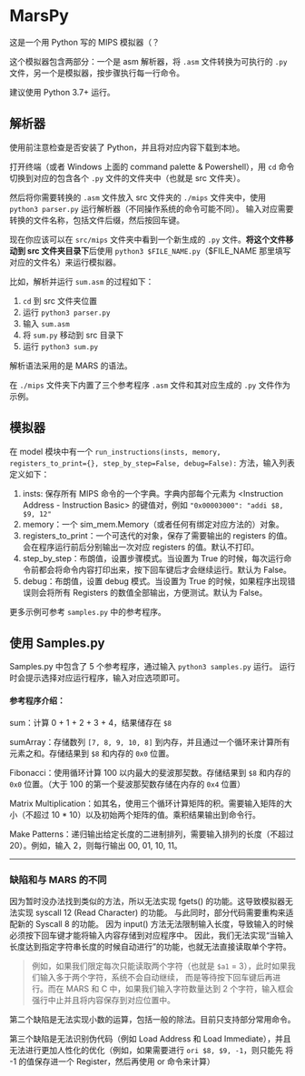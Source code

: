 # MarsPy
这是一个用 Python 写的 MIPS 模拟器（？

这个模拟器包含两部分：一个是 asm 解析器，将 `.asm` 文件转换为可执行的 `.py` 文件，另一个是模拟器，按步骤执行每一行命令。

建议使用 Python 3.7+ 运行。

## 解析器
使用前注意检查是否安装了 Python，并且将对应内容下载到本地。

打开终端（或者 Windows 上面的 command palette & Powershell），用 `cd` 命令切换到对应的包含各个 `.py` 文件的文件夹中（也就是 src 文件夹）。

然后将你需要转换的 `.asm` 文件放入 src 文件夹的 `./mips` 文件夹中，使用 `python3 parser.py` 运行解析器（不同操作系统的命令可能不同）。
输入对应需要转换的文件名称，包括文件后缀，然后按回车键。

现在你应该可以在 `src/mips` 文件夹中看到一个新生成的 `.py` 文件。**将这个文件移动到 src 文件夹目录下**后使用 `python3 $FILE_NAME.py`（$FILE_NAME 那里填写对应的文件名）来运行模拟器。

比如，解析并运行 `sum.asm` 的过程如下：
1. `cd` 到 src 文件夹位置
2. 运行 `python3 parser.py`
3. 输入 `sum.asm`
4. 将 `sum.py` 移动到 src 目录下
5. 运行 `python3 sum.py`

解析语法采用的是 MARS 的语法。

在 `./mips` 文件夹下内置了三个参考程序 `.asm` 文件和其对应生成的 `.py` 文件作为示例。

## 模拟器
在 model 模块中有一个 `run_instructions(insts, memory, registers_to_print={}, step_by_step=False, debug=False):` 方法，输入列表定义如下：
1. insts: 保存所有 MIPS 命令的一个字典。字典内部每个元素为 <Instruction Address - Instruction Basic> 的键值对，例如 `"0x00003000": "addi $8, $9, 12"`
2. memory：一个 sim_mem.Memory（或者任何有绑定对应方法的）对象。
3. registers_to_print：一个可迭代的对象，保存了需要输出的 registers 的值。会在程序运行前后分别输出一次对应 registers 的值。默认不打印。
4. step_by_step：布朗值，设置步骤模式。当设置为 True 的时候，每次运行命令前都会将命令内容打印出来，按下回车键后才会继续运行。默认为 False。
5. debug：布朗值，设置 debug 模式。当设置为 True 的时候，如果程序出现错误则会将所有 Registers 的数值全部输出，方便测试。默认为 False。

更多示例可参考 `samples.py` 中的参考程序。

## 使用 Samples.py
Samples.py 中包含了 5 个参考程序，通过输入 `python3 samples.py` 运行。
运行时会提示选择对应运行程序，输入对应选项即可。

#### 参考程序介绍：
sum：计算 0 + 1 + 2 + 3 + 4，结果储存在 `$8`

sumArray：存储数列 `[7, 8, 9, 10, 8]` 到内存，并且通过一个循环来计算所有元素之和。存储结果到 `$8` 和内存的 `0x0` 位置。

Fibonacci：使用循环计算 100 以内最大的斐波那契数。存储结果到 `$8` 和内存的 `0x0` 位置。（大于 100 的第一个斐波那契数存储在内存的 `0x4` 位置）

Matrix Multiplication：如其名，使用三个循环计算矩阵的积。需要输入矩阵的大小（不超过 10 * 10）以及初始两个矩阵的值。乘积结果输出到命令行。

Make Patterns：递归输出给定长度的二进制排列，需要输入排列的长度（不超过 20）。例如，输入 2，则每行输出 00, 01, 10, 11。

- - -

### 缺陷和与 MARS 的不同
因为暂时没办法找到类似的方法，所以无法实现 fgets() 的功能。这导致模拟器无法实现 syscall 12 (Read Character) 的功能。
与此同时，部分代码需要重构来适配新的 Syscall 8 的功能。
因为 input() 方法无法限制输入长度，导致输入的时候必须按下回车键才能将输入内容存储到对应程序中。
因此，我们无法实现“当输入长度达到指定字符串长度的时候自动进行”的功能，也就无法直接读取单个字符。

> 例如，如果我们限定每次只能读取两个字符（也就是 `$a1` = 3），此时如果我们输入多于两个字符，系统不会自动继续，
> 而是等待按下回车键后再进行。而在 MARS 和 C 中，如果我们输入字符数量达到 2 个字符，输入框会强行中止并且将内容保存到对应位置中。

第二个缺陷是无法实现小数的运算，包括一般的除法。目前只支持部分常用命令。

第三个缺陷是无法识别伪代码（例如 Load Address 和 Load Immediate），并且无法进行更加人性化的优化（例如，如果需要进行 `ori $8, $9, -1`，则只能先 将 -1 的值保存进一个 Register，然后再使用 or 命令来计算）




